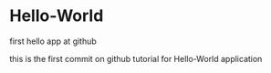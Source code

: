 # Hello-World
first hello app at github

this is the first commit on github tutorial for Hello-World application
